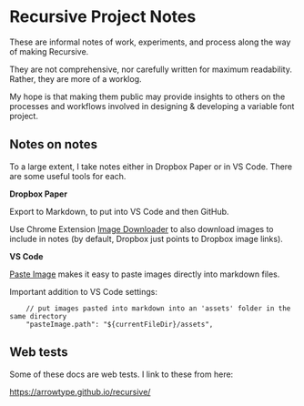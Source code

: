 # Recursive Project Notes

These are informal notes of work, experiments, and process along the way of making Recursive.

They are not comprehensive, nor carefully written for maximum readability. Rather, they are more of a worklog. 

My hope is that making them public may provide insights to others on the processes and workflows involved in designing & developing a variable font project.

## Notes on notes

To a large extent, I take notes either in Dropbox Paper or in VS Code. There are some useful tools for each.

**Dropbox Paper**

Export to Markdown, to put into VS Code and then GitHub.

Use Chrome Extension [Image Downloader](https://chrome.google.com/webstore/detail/image-downloader/cnpniohnfphhjihaiiggeabnkjhpaldj) to also download images to include in notes (by default, Dropbox just points to Dropbox image links).

**VS Code**

[Paste Image](https://marketplace.visualstudio.com/items?itemName=mushan.vscode-paste-image) makes it easy to paste images directly into markdown files.

Important addition to VS Code settings:

```
    // put images pasted into markdown into an 'assets' folder in the same directory
    "pasteImage.path": "${currentFileDir}/assets",
```

## Web tests

Some of these docs are web tests. I link to these from here:

https://arrowtype.github.io/recursive/